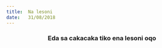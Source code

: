 ```yaml
---
title:  Na lesoni
date:   31/08/2018
---
```


### <center>Eda sa cakacaka tiko ena lesoni oqo</center>